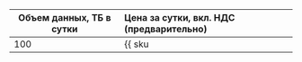 | Объем данных,&nbsp;ТБ в сутки | Цена за сутки, вкл.&nbsp;НДС (предварительно) |
| ---- |:----- |
| 100 | {{ sku|RUB|baremetal.data.data-100tb.1sec|string }} |